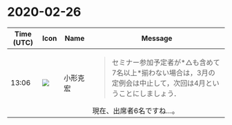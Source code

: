 # 2020-02-26

|Time (UTC)|Icon|Name|Message|
|---|---|---|---|
|13:06|![](https://avatars.slack-edge.com/2020-01-22/918424979847_0035b70d5fcd5cec902e_72.png)|小形克宏|<blockquote>セミナー参加予定者が*△も含めて7名以上*揃わない場合は，3月の定例会は中止して，次回は4月ということにしましょう．</blockquote>現在、出席者6名ですね…。|
